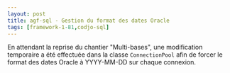 ```yaml
---
layout: post
title: agf-sql - Gestion du format des dates Oracle
tags: [framework-1-81,codjo-sql]
---
```

En attendant la reprise du chantier "Multi-bases", une modification temporaire a été effectuée dans la classe ```ConnectionPool``` afin de forcer le format des dates Oracle à YYYY-MM-DD sur chaque connexion.